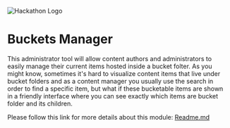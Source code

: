 ![Hackathon Logo](documentation/images/hackathon.png?raw=true "Hackathon Logo")

# Buckets Manager

This administrator tool will allow content authors and administrators to easily manage their current items hosted inside a bucket folter. 
As you might know, sometimes it's hard to visualize content items that live under bucket folders and as a content manager you usually use the search in order to find a specific item, but what if these bucketable items are shown in a friendly interface where you can see exactly which items are bucket folder and its children.

Please follow this link for more details about this module: [Readme.md](documentation)
